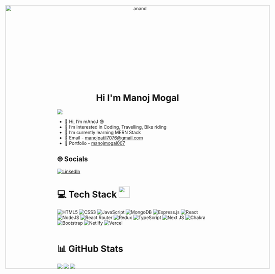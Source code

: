 <div id="box" style="height: 250px; display: flex; justify-content: center;">
       <p align ="center"> <img width="830" src="https://i.pinimg.com/originals/fa/7b/4b/fa7b4bdc3b2f73e749e5c2c646d4ae13.gif" alt="anand"/> </p>
 </div>
 


<h1 align='center'>Hi I'm Manoj Mogal </h1>
<!-- <h3>Aspiring MERN stack developer</h3> -->
  <a align='center' href="https://github.com/durgeshrai633/readme-typing-svg"><img src="https://readme-typing-svg.herokuapp.com?lines=MERN+Stack+Web+Developer;&center=true&width=1000&height=50"></a>

- 👋 Hi, I’m mAnoJ 😎
- 👀 I’m interested in Coding, Travelling, Bike riding
- 🌱 I’m currently learning MERN Stack
- 📧 Email - manojpatil7076@gmail.com
- 💼 Portfolio - [manojmogal007](https://manojmogal007.github.io)



## 🌐 Socials
[![LinkedIn](https://img.shields.io/badge/LinkedIn-%230077B5.svg?logo=linkedin&logoColor=white)](https://www.linkedin.com/in/manoj-mogal-8830341b2/) 

# 💻 Tech Stack  <img src="https://camo.githubusercontent.com/beb64ff21c883e318e4f5db5231c2ba4175705bea1c9249e82a41ab375db4f75/68747470733a2f2f6d65646961322e67697068792e636f6d2f6d656469612f51737347456d706b79454f684243623765312f67697068792e6769663f6369643d656366303565343761306e336769316266716e74716d6f62386739616964316f796a327772336473336d67373030626c267269643d67697068792e676966" width="35" /></h3>

![HTML5](https://img.shields.io/badge/html5-%23E34F26.svg?style=for-the-badge&logo=html5&logoColor=white) 
![CSS3](https://img.shields.io/badge/css3-%231572B6.svg?style=for-the-badge&logo=css3&logoColor=white) 
![JavaScript](https://img.shields.io/badge/javascript-%23323330.svg?style=for-the-badge&logo=javascript&logoColor=%23F7DF1E) 
![MongoDB](https://img.shields.io/badge/MongoDB-%234ea94b.svg?style=for-the-badge&logo=mongodb&logoColor=white) 
![Express.js](https://img.shields.io/badge/express.js-%23404d59.svg?style=for-the-badge&logo=express&logoColor=%2361DAFB) 
![React](https://img.shields.io/badge/react-%2320232a.svg?style=for-the-badge&logo=react&logoColor=%2361DAFB) 
![NodeJS](https://img.shields.io/badge/node.js-6DA55F?style=for-the-badge&logo=node.js&logoColor=white) 
![React Router](https://img.shields.io/badge/React_Router-CA4245?style=for-the-badge&logo=react-router&logoColor=white) 
![Redux](https://img.shields.io/badge/redux-%23593d88.svg?style=for-the-badge&logo=redux&logoColor=white) 
![TypeScript](https://img.shields.io/badge/typescript-%23007ACC.svg?style=for-the-badge&logo=typescript&logoColor=white) 
![Next JS](https://img.shields.io/badge/Next-black?style=for-the-badge&logo=next.js&logoColor=white) 
![Chakra](https://img.shields.io/badge/chakra-%234ED1C5.svg?style=for-the-badge&logo=chakraui&logoColor=white) 
![Bootstrap](https://img.shields.io/badge/bootstrap-%23563D7C.svg?style=for-the-badge&logo=bootstrap&logoColor=white) 
![Netlify](https://img.shields.io/badge/netlify-%23000000.svg?style=for-the-badge&logo=netlify&logoColor=#00C7B7) 
![Vercel](https://img.shields.io/badge/vercel-%23323330.svg?style=for-the-badge&logo=vercel&logoColor=white) 
<!-- ![Styled Components](https://img.shields.io/badge/styled--components-DB7093?style=for-the-badge&logo=styled-components&logoColor=white)  -->

<!-- ![Heroku](https://img.shields.io/badge/heroku-%23430098.svg?style=for-the-badge&logo=heroku&logoColor=white)  -->
<!-- ![Postman](https://img.shields.io/badge/Postman-FF6C37?style=for-the-badge&logo=postman&logoColor=white) -->

<p align="center"> <a href="https://github.com/ryo-ma/github-profile-trophy"><img src="https://github-profile-trophy.vercel.app/?username=manojmogal007" alt="" /></a> </p>


# 📊 GitHub Stats
![](https://github-readme-stats.vercel.app/api?username=manojmogal007&theme=react&hide_border=false&include_all_commits=true&count_private=false)
![](https://github-readme-streak-stats.herokuapp.com/?user=manojmogal007&theme=react&hide_border=false)
![](https://github-readme-stats.vercel.app/api/top-langs/?username=manojmogal007&theme=react&hide_border=false&include_all_commits=true&count_private=false&layout=compact)


<!-- - 💞️ I’m looking to collaborate on ... -->


<!---
manojmogal007/manojmogal007 is a ✨ special ✨ repository because its `README.md` (this file) appears on your GitHub profile.
You can click the Preview link to take a look at your changes.
--->
